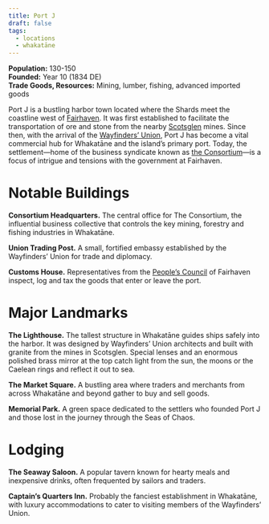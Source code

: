 ```yaml
---
title: Port J
draft: false
tags:
  - locations
  - whakatāne
---
```

**Population:** 130-150  
**Founded:** Year 10 (1834 DE)  
**Trade Goods, Resources:** Mining, lumber, fishing, advanced imported goods

Port J is a bustling harbor town located where the Shards meet the coastline west of [Fairhaven](fairhaven). It was first established to facilitate the transportation of ore and stone from the nearby [Scotsglen](scotsglen) mines. Since then, with the arrival of the [Wayfinders’ Union](the-wayfinders-union), Port J has become a vital commercial hub for Whakatāne and the island’s primary port. Today, the settlement—home of the business syndicate known as [the Consortium](the-consortium)—is a focus of intrigue and tensions with the government at Fairhaven.
# Notable Buildings
**Consortium Headquarters.** The central office for The Consortium, the influential business collective that controls the key mining, forestry and fishing industries in Whakatāne.

**Union Trading Post.** A small, fortified embassy established by the Wayfinders’ Union for trade and diplomacy.

**Customs House.** Representatives from the [People’s Council](the-peoples-council) of Fairhaven inspect, log and tax the goods that enter or leave the port.
# Major Landmarks
**The Lighthouse.** The tallest structure in Whakatāne guides ships safely into the harbor. It was designed by Wayfinders’ Union architects and built with granite from the mines in Scotsglen. Special lenses and an enormous polished brass mirror at the top catch light from the sun, the moons or the Caelean rings and reflect it out to sea. 

**The Market Square.** A bustling area where traders and merchants from across Whakatāne and beyond gather to buy and sell goods.

**Memorial Park.** A green space dedicated to the settlers who founded Port J and those lost in the journey through the Seas of Chaos.
# Lodging
**The Seaway Saloon.** A popular tavern known for hearty meals and inexpensive drinks, often frequented by sailors and traders.

**Captain’s Quarters Inn.** Probably the fanciest establishment in Whakatāne, with luxury accommodations to cater to visiting members of the Wayfinders’ Union.